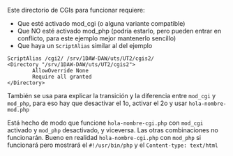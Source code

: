 Este directorio de CGIs para funcionar requiere:

- Que esté activado mod_cgi (o alguna variante compatible)
- Que NO esté activado mod_php (podría estarlo, pero pueden entrar en conflicto, para este ejemplo mejor mantenerlo sencillo)
- Que haya un `ScriptAlias` similar al del ejemplo

```
ScriptAlias /cgi2/ /srv/1DAW-DAW/uts/UT2/cgis2/
<Directory "/srv/1DAW-DAW/uts/UT2/cgis2">
        AllowOverride None
        Require all granted
</Directory>
```

También se usa para explicar la transición y la diferencia entre `mod_cgi` y `mod_php`, para eso hay que desactivar el 1o, activar el 2o y usar `hola-nombre-mod.php`

Está hecho de modo que funcione `hola-nombre-cgi.php` con `mod_cgi` activado y `mod_php` desactivado, y viceversa. Las otras combinaciones no funcionarán. Bueno en realidad `hola-nombre-cgi.php` con `mod_php` si funcionará pero mostrará el `#!/usr/bin/php` y el `Content-type: text/html`